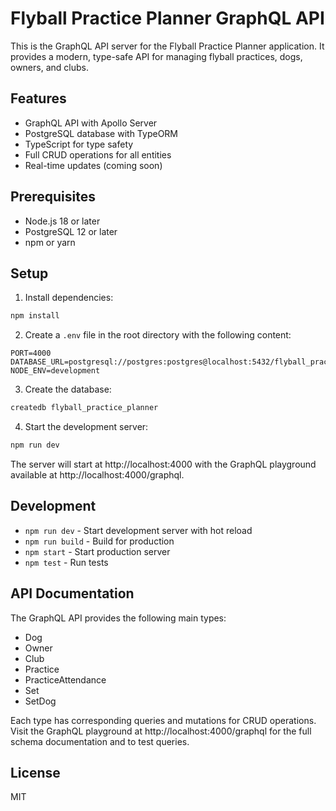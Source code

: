 # Flyball Practice Planner GraphQL API

This is the GraphQL API server for the Flyball Practice Planner application. It provides a modern, type-safe API for managing flyball practices, dogs, owners, and clubs.

## Features

- GraphQL API with Apollo Server
- PostgreSQL database with TypeORM
- TypeScript for type safety
- Full CRUD operations for all entities
- Real-time updates (coming soon)

## Prerequisites

- Node.js 18 or later
- PostgreSQL 12 or later
- npm or yarn

## Setup

1. Install dependencies:
```bash
npm install
```

2. Create a `.env` file in the root directory with the following content:
```
PORT=4000
DATABASE_URL=postgresql://postgres:postgres@localhost:5432/flyball_practice_planner
NODE_ENV=development
```

3. Create the database:
```bash
createdb flyball_practice_planner
```

4. Start the development server:
```bash
npm run dev
```

The server will start at http://localhost:4000 with the GraphQL playground available at http://localhost:4000/graphql.

## Development

- `npm run dev` - Start development server with hot reload
- `npm run build` - Build for production
- `npm start` - Start production server
- `npm test` - Run tests

## API Documentation

The GraphQL API provides the following main types:

- Dog
- Owner
- Club
- Practice
- PracticeAttendance
- Set
- SetDog

Each type has corresponding queries and mutations for CRUD operations. Visit the GraphQL playground at http://localhost:4000/graphql for the full schema documentation and to test queries.

## License

MIT
